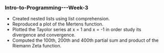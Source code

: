 ### Intro-to-Programming---Week-3

- Created nested lists using list comprehension.
- Reproduced a plot of the Mertens function.
- Plotted the Tayolor series at x = 1 and x = -1 in order study its divergence and convergence.
- Computed the 100th, 200th and 400th partial sum and product of the Riemann Zeta function.

